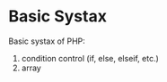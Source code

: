 Basic Systax
=================
Basic systax of PHP:  
1. condition control (if, else, elseif, etc.)  
2. array  
